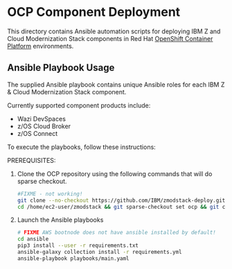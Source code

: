 # OCP Component Deployment
This directory contains Ansible automation scripts for deploying IBM Z and Cloud Modernization Stack components in Red Hat [OpenShift Container Platform](https://www.redhat.com/en/technologies/cloud-computing/openshift/container-platform) environments.

## Ansible Playbook Usage
The supplied Ansible playbook contains unique Ansible roles for each IBM Z & Cloud Modernization Stack component.

Currently supported component products include:
- Wazi DevSpaces
- z/OS Cloud Broker
- z/OS Connect

To execute the playbooks, follow these instructions:

PREREQUISITES:
<!-- 1. Copy the `kubeconfig` file to the `/root/.kube/` directory with the filename `config`. This choice is due to the fact that `/root/.kube/config` is where the ansible module will naturally search for the kubeconfig file. 

else 
add the parameter -
"kubeconfig: /path/to/kubeconfigfile"
in each tasks. Refer the documentation here -> https://docs.ansible.com/ansible/latest/collections/kubernetes/core/k8s_module.html
-->

<!-- 2. Configure the global pull secret for 
repository -> cp.icr.io 
username -> cp
apikey -> <yourkey>
Refer the documentaion here -> https://docs.openshift.com/container-platform/4.13/openshift_images/managing_images/using-image-pull-secrets.html
-->

1. Clone the OCP repository using the following commands that will do sparse checkout.
    ```bash
    #FIXME - not working!
    git clone --no-checkout https://github.com/IBM/zmodstack-deploy.git /home/ec2-user/zmodstack/
    cd /home/ec2-user/zmodstack && git sparse-checkout set ocp && git checkout @
    ```

2. Launch the Ansible playbooks
    ```bash
    # FIXME AWS bootnode does not have ansible installed by default!
    cd ansible
    pip3 install --user -r requirements.txt
    ansible-galaxy collection install -r requirements.yml
    ansible-playbook playbooks/main.yaml
    ```